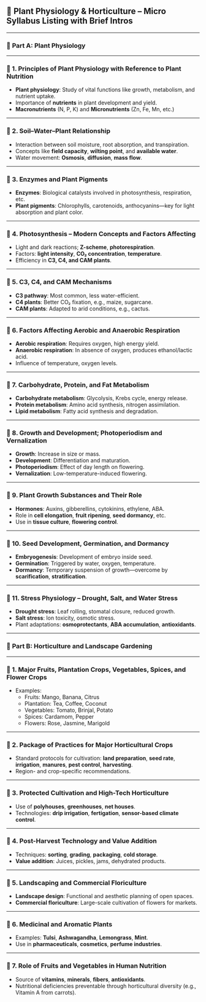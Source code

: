 ## 🌿 **Plant Physiology & Horticulture** – Micro Syllabus Listing with Brief Intros

---

### 🧪 **Part A: Plant Physiology**

---

### 🔹 1. **Principles of Plant Physiology with Reference to Plant Nutrition**
- **Plant physiology**: Study of vital functions like growth, metabolism, and nutrient uptake.
- Importance of **nutrients** in plant development and yield.
- **Macronutrients** (N, P, K) and **Micronutrients** (Zn, Fe, Mn, etc.)

---

### 🔹 2. **Soil–Water–Plant Relationship**
- Interaction between soil moisture, root absorption, and transpiration.
- Concepts like **field capacity**, **wilting point**, and **available water**.
- Water movement: **Osmosis**, **diffusion**, **mass flow**.

---

### 🔹 3. **Enzymes and Plant Pigments**
- **Enzymes**: Biological catalysts involved in photosynthesis, respiration, etc.
- **Plant pigments**: Chlorophylls, carotenoids, anthocyanins—key for light absorption and plant color.

---

### 🔹 4. **Photosynthesis – Modern Concepts and Factors Affecting**
- Light and dark reactions; **Z-scheme**, **photorespiration**.
- Factors: **light intensity**, **CO₂ concentration**, **temperature**.
- Efficiency in **C3, C4, and CAM plants**.

---

### 🔹 5. **C3, C4, and CAM Mechanisms**
- **C3 pathway**: Most common, less water-efficient.
- **C4 plants**: Better CO₂ fixation, e.g., maize, sugarcane.
- **CAM plants**: Adapted to arid conditions, e.g., cactus.

---

### 🔹 6. **Factors Affecting Aerobic and Anaerobic Respiration**
- **Aerobic respiration**: Requires oxygen, high energy yield.
- **Anaerobic respiration**: In absence of oxygen, produces ethanol/lactic acid.
- Influence of temperature, oxygen levels.

---

### 🔹 7. **Carbohydrate, Protein, and Fat Metabolism**
- **Carbohydrate metabolism**: Glycolysis, Krebs cycle, energy release.
- **Protein metabolism**: Amino acid synthesis, nitrogen assimilation.
- **Lipid metabolism**: Fatty acid synthesis and degradation.

---

### 🔹 8. **Growth and Development; Photoperiodism and Vernalization**
- **Growth**: Increase in size or mass.
- **Development**: Differentiation and maturation.
- **Photoperiodism**: Effect of day length on flowering.
- **Vernalization**: Low-temperature-induced flowering.

---

### 🔹 9. **Plant Growth Substances and Their Role**
- **Hormones**: Auxins, gibberellins, cytokinins, ethylene, ABA.
- Role in **cell elongation**, **fruit ripening**, **seed dormancy**, etc.
- Use in **tissue culture**, **flowering control**.

---

### 🔹 10. **Seed Development, Germination, and Dormancy**
- **Embryogenesis**: Development of embryo inside seed.
- **Germination**: Triggered by water, oxygen, temperature.
- **Dormancy**: Temporary suspension of growth—overcome by **scarification**, **stratification**.

---

### 🔹 11. **Stress Physiology – Drought, Salt, and Water Stress**
- **Drought stress**: Leaf rolling, stomatal closure, reduced growth.
- **Salt stress**: Ion toxicity, osmotic stress.
- Plant adaptations: **osmoprotectants**, **ABA accumulation**, **antioxidants**.

---

### 🌸 **Part B: Horticulture and Landscape Gardening**

---

### 🔹 1. **Major Fruits, Plantation Crops, Vegetables, Spices, and Flower Crops**
- Examples:
  - Fruits: Mango, Banana, Citrus
  - Plantation: Tea, Coffee, Coconut
  - Vegetables: Tomato, Brinjal, Potato
  - Spices: Cardamom, Pepper
  - Flowers: Rose, Jasmine, Marigold

---

### 🔹 2. **Package of Practices for Major Horticultural Crops**
- Standard protocols for cultivation: **land preparation**, **seed rate**, **irrigation**, **manures**, **pest control**, **harvesting**.
- Region- and crop-specific recommendations.

---

### 🔹 3. **Protected Cultivation and High-Tech Horticulture**
- Use of **polyhouses**, **greenhouses**, **net houses**.
- Technologies: **drip irrigation**, **fertigation**, **sensor-based climate control**.

---

### 🔹 4. **Post-Harvest Technology and Value Addition**
- Techniques: **sorting**, **grading**, **packaging**, **cold storage**.
- **Value addition**: Juices, pickles, jams, dehydrated products.

---

### 🔹 5. **Landscaping and Commercial Floriculture**
- **Landscape design**: Functional and aesthetic planning of open spaces.
- **Commercial floriculture**: Large-scale cultivation of flowers for markets.

---

### 🔹 6. **Medicinal and Aromatic Plants**
- Examples: **Tulsi**, **Ashwagandha**, **Lemongrass**, **Mint**.
- Use in **pharmaceuticals**, **cosmetics**, **perfume industries**.

---

### 🔹 7. **Role of Fruits and Vegetables in Human Nutrition**
- Source of **vitamins**, **minerals**, **fibers**, **antioxidants**.
- Nutritional deficiencies preventable through horticultural diversity (e.g., Vitamin A from carrots).

